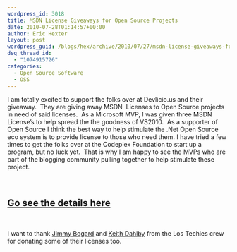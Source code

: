 ```yaml
---
wordpress_id: 3018
title: MSDN License Giveaways for Open Source Projects
date: 2010-07-28T01:14:57+00:00
author: Eric Hexter
layout: post
wordpress_guid: /blogs/hex/archive/2010/07/27/msdn-license-giveaways-for-open-source-projects.aspx
dsq_thread_id:
  - "1074915726"
categories:
  - Open Source Software
  - OSS
---
```

I am totally excited to support the folks over at Devlicio.us and their giveaway.&#160; They are giving away MSDN&#160; Licenses to Open Source projects in need of said licenses.&#160; As a Microsoft MVP, I was given three MSDN License’s to help spread the the goodness of VS2010.&#160; As a supporter of Open Source I think the best way to help stimulate the .Net Open Source eco system is to provide license to those who need them. I have tried a few times to get the folks over at the Codeplex Foundation to start up a program, but no luck yet.&#160; That is why I am happy to see the MVPs who are part of the blogging community pulling together to help stimulate these project.

&#160;

## <a href="http://devlicio.us/blogs/tuna_toksoz/archive/2010/07/27/codebetter-devlicio-us-msdn-ultimate-giveaways.aspx" target="_blank">Go see the details here</a>

&#160;

I want to thank <a href="http://www.lostechies.com/blogs/jimmy_bogard/default.aspx" target="_blank">Jimmy Bogard</a> and <a href="http://www.lostechies.com/blogs/dahlbyk/default.aspx" target="_blank">Keith Dahlby</a> from the Los Techies crew for donating some of their licenses too.